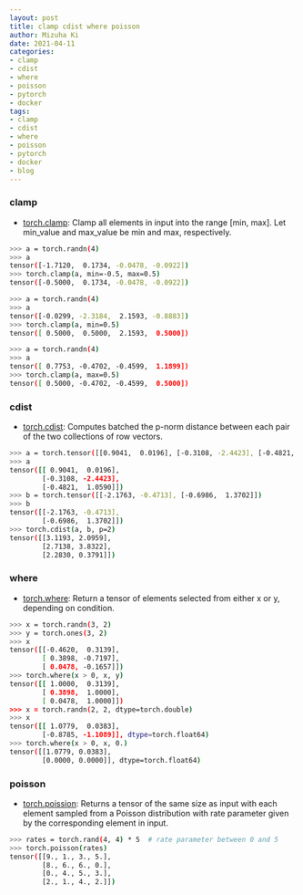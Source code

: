 ```yaml
---
layout: post
title: clamp cdist where poisson
author: Mizuha Ki
date: 2021-04-11
categories:
- clamp 
- cdist 
- where
- poisson
- pytorch
- docker
tags:
- clamp 
- cdist 
- where
- poisson
- pytorch
- docker
- blog
---
```



### clamp
- [torch.clamp](https://pytorch.org/docs/stable/generated/torch.clamp.html?highlight=clamp#torch.clamp): Clamp all elements in input into the range [min, max]. Let min_value and max_value be min and max, respectively.

```bash
>>> a = torch.randn(4)
>>> a
tensor([-1.7120,  0.1734, -0.0478, -0.0922])
>>> torch.clamp(a, min=-0.5, max=0.5)
tensor([-0.5000,  0.1734, -0.0478, -0.0922])

>>> a = torch.randn(4)
>>> a
tensor([-0.0299, -2.3184,  2.1593, -0.8883])
>>> torch.clamp(a, min=0.5)
tensor([ 0.5000,  0.5000,  2.1593,  0.5000])

>>> a = torch.randn(4)
>>> a
tensor([ 0.7753, -0.4702, -0.4599,  1.1899])
>>> torch.clamp(a, max=0.5)
tensor([ 0.5000, -0.4702, -0.4599,  0.5000])
```


### cdist 
- [torch.cdist](https://pytorch.org/docs/stable/generated/torch.cdist.html?highlight=cdist#torch.cdist): Computes batched the p-norm distance between each pair of the two collections of row vectors.

```bash
>>> a = torch.tensor([[0.9041,  0.0196], [-0.3108, -2.4423], [-0.4821,  1.059]])
>>> a
tensor([[ 0.9041,  0.0196],
        [-0.3108, -2.4423],
        [-0.4821,  1.0590]])
>>> b = torch.tensor([[-2.1763, -0.4713], [-0.6986,  1.3702]])
>>> b
tensor([[-2.1763, -0.4713],
        [-0.6986,  1.3702]])
>>> torch.cdist(a, b, p=2)
tensor([[3.1193, 2.0959],
        [2.7138, 3.8322],
        [2.2830, 0.3791]])
```


### where
- [torch.where](https://pytorch.org/docs/stable/generated/torch.where.html?highlight=where#torch.where): Return a tensor of elements selected from either x or y, depending on condition.

```bash
>>> x = torch.randn(3, 2)
>>> y = torch.ones(3, 2)
>>> x
tensor([[-0.4620,  0.3139],
        [ 0.3898, -0.7197],
        [ 0.0478, -0.1657]])
>>> torch.where(x > 0, x, y)
tensor([[ 1.0000,  0.3139],
        [ 0.3898,  1.0000],
        [ 0.0478,  1.0000]])
>>> x = torch.randn(2, 2, dtype=torch.double)
>>> x
tensor([[ 1.0779,  0.0383],
        [-0.8785, -1.1089]], dtype=torch.float64)
>>> torch.where(x > 0, x, 0.)
tensor([[1.0779, 0.0383],
        [0.0000, 0.0000]], dtype=torch.float64)
```


### poisson
- [torch.poission](https://pytorch.org/docs/stable/generated/torch.poisson.html?highlight=poisson#torch.poisson): Returns a tensor of the same size as input with each element sampled from a Poisson distribution with rate parameter given by the corresponding element in input.

```bash
>>> rates = torch.rand(4, 4) * 5  # rate parameter between 0 and 5
>>> torch.poisson(rates)
tensor([[9., 1., 3., 5.],
        [8., 6., 6., 0.],
        [0., 4., 5., 3.],
        [2., 1., 4., 2.]])
```